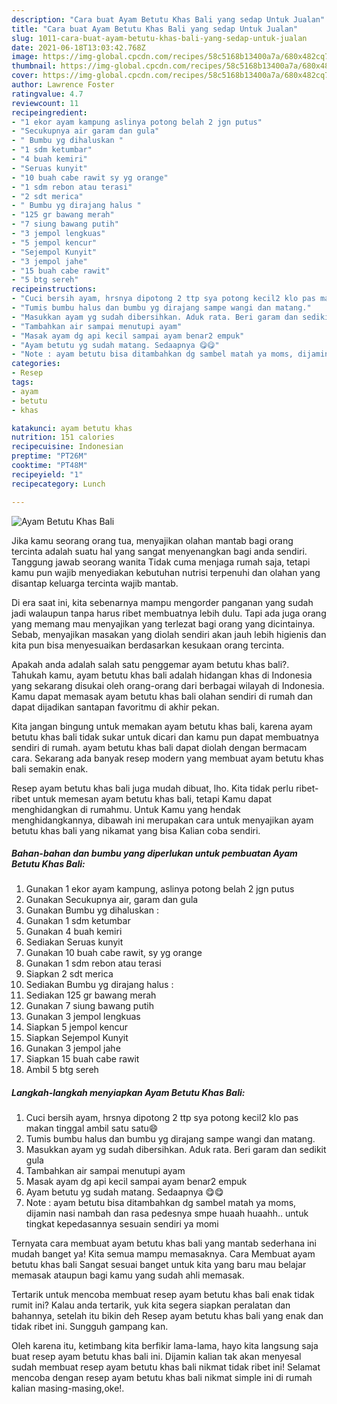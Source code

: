 ```yaml
---
description: "Cara buat Ayam Betutu Khas Bali yang sedap Untuk Jualan"
title: "Cara buat Ayam Betutu Khas Bali yang sedap Untuk Jualan"
slug: 1011-cara-buat-ayam-betutu-khas-bali-yang-sedap-untuk-jualan
date: 2021-06-18T13:03:42.768Z
image: https://img-global.cpcdn.com/recipes/58c5168b13400a7a/680x482cq70/ayam-betutu-khas-bali-foto-resep-utama.jpg
thumbnail: https://img-global.cpcdn.com/recipes/58c5168b13400a7a/680x482cq70/ayam-betutu-khas-bali-foto-resep-utama.jpg
cover: https://img-global.cpcdn.com/recipes/58c5168b13400a7a/680x482cq70/ayam-betutu-khas-bali-foto-resep-utama.jpg
author: Lawrence Foster
ratingvalue: 4.7
reviewcount: 11
recipeingredient:
- "1 ekor ayam kampung aslinya potong belah 2 jgn putus"
- "Secukupnya air garam dan gula"
- " Bumbu yg dihaluskan "
- "1 sdm ketumbar"
- "4 buah kemiri"
- "Seruas kunyit"
- "10 buah cabe rawit sy yg orange"
- "1 sdm rebon atau terasi"
- "2 sdt merica"
- " Bumbu yg dirajang halus "
- "125 gr bawang merah"
- "7 siung bawang putih"
- "3 jempol lengkuas"
- "5 jempol kencur"
- "Sejempol Kunyit"
- "3 jempol jahe"
- "15 buah cabe rawit"
- "5 btg sereh"
recipeinstructions:
- "Cuci bersih ayam, hrsnya dipotong 2 ttp sya potong kecil2 klo pas makan tinggal ambil satu satu😄"
- "Tumis bumbu halus dan bumbu yg dirajang sampe wangi dan matang."
- "Masukkan ayam yg sudah dibersihkan. Aduk rata. Beri garam dan sedikit gula"
- "Tambahkan air sampai menutupi ayam"
- "Masak ayam dg api kecil sampai ayam benar2 empuk"
- "Ayam betutu yg sudah matang. Sedaapnya 😋😋"
- "Note : ayam betutu bisa ditambahkan dg sambel matah ya moms, dijamin nasi nambah dan rasa pedesnya smpe huaah huaahh.. untuk tingkat kepedasannya sesuain sendiri ya momi"
categories:
- Resep
tags:
- ayam
- betutu
- khas

katakunci: ayam betutu khas 
nutrition: 151 calories
recipecuisine: Indonesian
preptime: "PT26M"
cooktime: "PT48M"
recipeyield: "1"
recipecategory: Lunch

---
```



![Ayam Betutu Khas Bali](https://img-global.cpcdn.com/recipes/58c5168b13400a7a/680x482cq70/ayam-betutu-khas-bali-foto-resep-utama.jpg)

Jika kamu seorang orang tua, menyajikan olahan mantab bagi orang tercinta adalah suatu hal yang sangat menyenangkan bagi anda sendiri. Tanggung jawab seorang  wanita Tidak cuma menjaga rumah saja, tetapi kamu pun wajib menyediakan kebutuhan nutrisi terpenuhi dan olahan yang disantap keluarga tercinta wajib mantab.

Di era  saat ini, kita sebenarnya mampu mengorder panganan yang sudah jadi walaupun tanpa harus ribet membuatnya lebih dulu. Tapi ada juga orang yang memang mau menyajikan yang terlezat bagi orang yang dicintainya. Sebab, menyajikan masakan yang diolah sendiri akan jauh lebih higienis dan kita pun bisa menyesuaikan berdasarkan kesukaan orang tercinta. 



Apakah anda adalah salah satu penggemar ayam betutu khas bali?. Tahukah kamu, ayam betutu khas bali adalah hidangan khas di Indonesia yang sekarang disukai oleh orang-orang dari berbagai wilayah di Indonesia. Kamu dapat memasak ayam betutu khas bali olahan sendiri di rumah dan dapat dijadikan santapan favoritmu di akhir pekan.

Kita jangan bingung untuk memakan ayam betutu khas bali, karena ayam betutu khas bali tidak sukar untuk dicari dan kamu pun dapat membuatnya sendiri di rumah. ayam betutu khas bali dapat diolah dengan bermacam cara. Sekarang ada banyak resep modern yang membuat ayam betutu khas bali semakin enak.

Resep ayam betutu khas bali juga mudah dibuat, lho. Kita tidak perlu ribet-ribet untuk memesan ayam betutu khas bali, tetapi Kamu dapat menghidangkan di rumahmu. Untuk Kamu yang hendak menghidangkannya, dibawah ini merupakan cara untuk menyajikan ayam betutu khas bali yang nikamat yang bisa Kalian coba sendiri.

<!--inarticleads1-->

##### Bahan-bahan dan bumbu yang diperlukan untuk pembuatan Ayam Betutu Khas Bali:

1. Gunakan 1 ekor ayam kampung, aslinya potong belah 2 jgn putus
1. Gunakan Secukupnya air, garam dan gula
1. Gunakan  Bumbu yg dihaluskan :
1. Gunakan 1 sdm ketumbar
1. Gunakan 4 buah kemiri
1. Sediakan Seruas kunyit
1. Gunakan 10 buah cabe rawit, sy yg orange
1. Gunakan 1 sdm rebon atau terasi
1. Siapkan 2 sdt merica
1. Sediakan  Bumbu yg dirajang halus :
1. Sediakan 125 gr bawang merah
1. Gunakan 7 siung bawang putih
1. Gunakan 3 jempol lengkuas
1. Siapkan 5 jempol kencur
1. Siapkan Sejempol Kunyit
1. Gunakan 3 jempol jahe
1. Siapkan 15 buah cabe rawit
1. Ambil 5 btg sereh




<!--inarticleads2-->

##### Langkah-langkah menyiapkan Ayam Betutu Khas Bali:

1. Cuci bersih ayam, hrsnya dipotong 2 ttp sya potong kecil2 klo pas makan tinggal ambil satu satu😄
1. Tumis bumbu halus dan bumbu yg dirajang sampe wangi dan matang.
1. Masukkan ayam yg sudah dibersihkan. Aduk rata. Beri garam dan sedikit gula
1. Tambahkan air sampai menutupi ayam
1. Masak ayam dg api kecil sampai ayam benar2 empuk
1. Ayam betutu yg sudah matang. Sedaapnya 😋😋
1. Note : ayam betutu bisa ditambahkan dg sambel matah ya moms, dijamin nasi nambah dan rasa pedesnya smpe huaah huaahh.. untuk tingkat kepedasannya sesuain sendiri ya momi




Ternyata cara membuat ayam betutu khas bali yang mantab sederhana ini mudah banget ya! Kita semua mampu memasaknya. Cara Membuat ayam betutu khas bali Sangat sesuai banget untuk kita yang baru mau belajar memasak ataupun bagi kamu yang sudah ahli memasak.

Tertarik untuk mencoba membuat resep ayam betutu khas bali enak tidak rumit ini? Kalau anda tertarik, yuk kita segera siapkan peralatan dan bahannya, setelah itu bikin deh Resep ayam betutu khas bali yang enak dan tidak ribet ini. Sungguh gampang kan. 

Oleh karena itu, ketimbang kita berfikir lama-lama, hayo kita langsung saja buat resep ayam betutu khas bali ini. Dijamin kalian tak akan menyesal sudah membuat resep ayam betutu khas bali nikmat tidak ribet ini! Selamat mencoba dengan resep ayam betutu khas bali nikmat simple ini di rumah kalian masing-masing,oke!.

